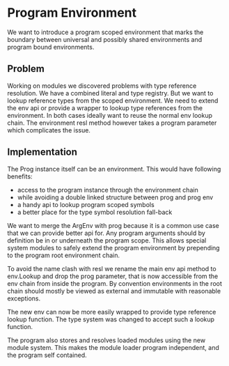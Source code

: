 Program Environment
===================

We want to introduce a program scoped environment that marks the boundary between universal and
possibly shared environments and program bound environments.

Problem
-------

Working on modules we discovered problems with type reference resolution. We have a combined literal
and type registry. But we want to lookup reference types from the scoped environment. We need to
extend the env api or provide a wrapper to lookup type references from the environment. In both
cases ideally want to reuse the normal env lookup chain. The environment resl method however takes a
program parameter which complicates the issue. 


Implementation
--------------

The Prog instance itself can be an environment. This would have following benefits:
 * access to the program instance through the environment chain
 * while avoiding a double linked structure between prog and prog env
 * a handy api to lookup program scoped symbols
 * a better place for the type symbol resolution fall-back

We want to merge the ArgEnv with prog because it is a common use case that we can provide better api
for. Any program arguments should by definition be in or underneath the program scope. This allows
special system modules to safely extend the program environment by prepending to the program root
environment chain.

To avoid the name clash with resl we rename the main env api method to env.Lookup and drop the prog
parameter, that is now accessible from the env chain from inside the program. By convention
environments in the root chain should mostly be viewed as external and immutable with reasonable
exceptions.

The new env can now be more easily wrapped to provide type reference lookup function. The type
system was changed to accept such a lookup function.

The program also stores and resolves loaded modules using the new module system. This makes the
module loader program independent, and the program self contained.
